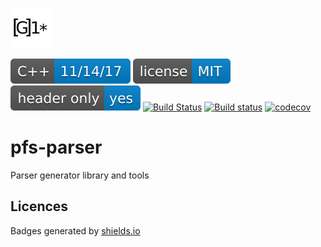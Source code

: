 ![logo](resources/logo_64x64.png)

[![Standard](resources/badge/cxx-11-14-17-blue.svg)](https://en.wikipedia.org/wiki/C%2B%2B#Standardization)
[![License](resources/badge/license-MIT-blue.svg)](https://opensource.org/licenses/MIT)
[![Header Only](resources/badge/header-only.svg)](https://en.wikipedia.org/wiki/Header-only)
[![Build Status](https://travis-ci.org/semenovf/pfs-parser.svg?branch=master)](https://travis-ci.org/semenovf/pfs-parser)
[![Build status](https://ci.appveyor.com/api/projects/status/owogk328rraglcbp/branch/master?svg=true)](https://ci.appveyor.com/project/semenovf/pfs-uri-geo/branch/master)
[![codecov](https://codecov.io/gh/semenovf/pfs-uri-geo/branch/master/graph/badge.svg)](https://codecov.io/gh/semenovf/pfs-uri-geo)

# pfs-parser
Parser generator library and tools

## Licences

Badges generated by [shields.io](https://shields.io)<br/>
